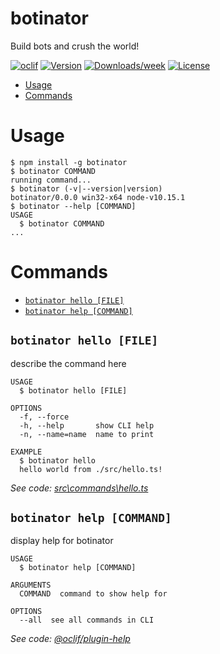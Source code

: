 botinator
=========

Build bots and crush the world!

[![oclif](https://img.shields.io/badge/cli-oclif-brightgreen.svg)](https://oclif.io)
[![Version](https://img.shields.io/npm/v/botinator.svg)](https://npmjs.org/package/botinator)
[![Downloads/week](https://img.shields.io/npm/dw/botinator.svg)](https://npmjs.org/package/botinator)
[![License](https://img.shields.io/npm/l/botinator.svg)](https://github.com/Stevenic/botinator/blob/master/package.json)

<!-- toc -->
* [Usage](#usage)
* [Commands](#commands)
<!-- tocstop -->
# Usage
<!-- usage -->
```sh-session
$ npm install -g botinator
$ botinator COMMAND
running command...
$ botinator (-v|--version|version)
botinator/0.0.0 win32-x64 node-v10.15.1
$ botinator --help [COMMAND]
USAGE
  $ botinator COMMAND
...
```
<!-- usagestop -->
# Commands
<!-- commands -->
* [`botinator hello [FILE]`](#botinator-hello-file)
* [`botinator help [COMMAND]`](#botinator-help-command)

## `botinator hello [FILE]`

describe the command here

```
USAGE
  $ botinator hello [FILE]

OPTIONS
  -f, --force
  -h, --help       show CLI help
  -n, --name=name  name to print

EXAMPLE
  $ botinator hello
  hello world from ./src/hello.ts!
```

_See code: [src\commands\hello.ts](https://github.com/Stevenic/botinator/blob/v0.0.0/src\commands\hello.ts)_

## `botinator help [COMMAND]`

display help for botinator

```
USAGE
  $ botinator help [COMMAND]

ARGUMENTS
  COMMAND  command to show help for

OPTIONS
  --all  see all commands in CLI
```

_See code: [@oclif/plugin-help](https://github.com/oclif/plugin-help/blob/v2.1.6/src\commands\help.ts)_
<!-- commandsstop -->
